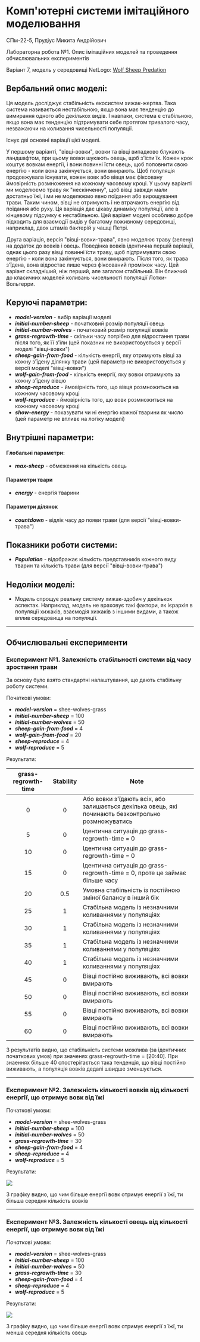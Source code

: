 # Комп'ютерні системи імітаційного моделювання

СПм-22-5, Прудіус Микита Андрійович
 
Лабораторна робота №1. Опис імітаційних моделей та проведення обчислювальних експериментів

Варіант 7, модель у середовищі NetLogo: [Wolf Sheep Predation](http://www.netlogoweb.org/launch#http://www.netlogoweb.org/assets/modelslib/Sample%20Models/Biology/Wolf%20Sheep%20Predation.nlogo)


## Вербальний опис моделі:
Ця модель досліджує стабільність екосистем хижак-жертва. Така система називається нестабільною, якщо вона має тенденцію до вимирання одного або декількох видів. І навпаки, система є стабільною, якщо вона має тенденцію підтримувати себе протягом тривалого часу, незважаючи на коливання чисельності популяції.

Існує дві основні варіації цієї моделі.

У першому варіанті, "вівці-вовки", вовки та вівці випадково блукають ландшафтом, при цьому вовки шукають овець, щоб з'їсти їх. Кожен крок коштує вовкам енергії, і вони повинні їсти овець, щоб поповнити свою енергію - коли вона закінчується, вони вмирають. Щоб популяція продовжувала існувати, кожен вовк або вівця має фіксовану ймовірність розмноження на кожному часовому кроці. У цьому варіанті ми моделюємо траву як "нескінченну", щоб вівці завжди мали достатньо їжі, і ми не моделюємо явно поїдання або вирощування трави. Таким чином, вівці не отримують і не втрачають енергію від поїдання або руху. Ця варіація дає цікаву динаміку популяції, але в кінцевому підсумку є нестабільною. Цей варіант моделі особливо добре підходить для взаємодії видів у багатому поживному середовищі, наприклад, двох штамів бактерій у чашці Петрі.

Друга варіація, версія "вівці-вовки-трава", явно моделює траву (зелену) на додаток до вовків і овець. Поведінка вовків ідентична першій варіації, однак цього разу вівці повинні їсти траву, щоб підтримувати свою енергію - коли вона закінчується, вони вмирають. Після того, як трава з'їдена, вона відростає лише через фіксований проміжок часу. Цей варіант складніший, ніж перший, але загалом стабільний. Він ближчий до класичних моделей коливань чисельності популяції Лотки-Вольтерри. 

## Керуючі параметри:
- ***model-version*** - вибір варіації моделі
- ***initial-number-sheep*** - початковий розмір популяції овець
- ***initial-number-wolves*** - початковий розмір популяції вовків
- ***grass-regrowth-time*** - скільки часу потрібно для відростання трави після того, як її з'їли (цей показник не використовується у версії моделі "вівці-вовки") 
- ***sheep-gain-from-food*** - кількість енергії, яку отримують вівці за кожну з'їдену ділянку трави (цей параметр не використовується у версії моделі "вівці-вовки") 
- ***wolf-gain-from-food*** - кількість енергії, яку вовки отримують за кожну з'їдену вівцю
- ***sheep-reproduce*** - ймовірність того, що вівця розмножиться на кожному часовому кроці 
- ***wolf-reproduce*** - ймовірність того, що вовк розмножиться на кожному часовому кроці
- ***show-energy*** - показувати чи ні енергію кожної тварини як число (цей параметр не впливє на логіку моделі)


## Внутрішні параметри:
#### Глобальні параметри:
- ***max-sheep*** - обмеження на кількість овець

#### Параметри твари
- ***energy*** - енергія тварини

#### Параметри ділянок
- ***countdown*** - відлік часу до появи трави (для версії "вівці-вовки-трава")

## Показники роботи системи:

- ***Population*** - відображає кількість представників кожного виду тварин та кількість трави (для версії "вівці-вовки-трава")

## Недоліки моделі:

- Модель спрощує реальну систему хижак-здобич у декількох аспектах. Наприклад, модель не враховує такі фактори, як ієрархія в популяції хижаків, взаємодія хижаків з іншими видами, а також вплив середовища на популяції.

***

## Обчислювальні експерименти

### Експеримент №1. Залежність стабільності системи від часу зростання трави

За основу було взято стандартні налаштування, що дають стабільну роботу системи.

Початкові умови:
- ***model-version*** = shee-wolves-grass
- ***initial-number-sheep*** = 100
- ***initial-number-wolves*** = 50
- ***sheep-gain-from-food*** = 4
- ***wolf-gain-from-food*** = 20
- ***sheep-reproduce*** = 4
- ***wolf-reproduce*** = 5

Результати:

| grass-regrowth-time | Stability | Note                                                                                                |
| :-----------------: | :-------: | --------------------------------------------------------------------------------------------------- |
| 0                   | 0         | Або вовки з'їдають всіх, або залишається декілька овець, які починають безконтрольно розмножуватись |
| 5                   | 0         | Ідентична ситуація до grass-regrowth-time = 0                                                       |
| 10                  | 0         | Ідентична ситуація до grass-regrowth-time = 0                                                       |
| 15                  | 0         | Ідентична ситуація до grass-regrowth-time = 0, проте це займає більше часу                          |
| 20                  | 0.5       | Умовна стабільність із постійною зміної балансу в інший бік                                         |
| 25                  | 1         | Стабільна модель із незначними коливаннями у популяціях                                             |
| 30                  | 1         | Стабільна модель із незначними коливаннями у популяціях                                             |
| 35                  | 1         | Стабільна модель із незначними коливаннями у популяціях                                             |
| 40                  | 1         | Стабільна модель із незначними коливаннями у популяціях                                             |
| 45                  | 0         | Вівці постійно виживають, всі вовки вмирають                                                        |
| 50                  | 0         | Вівці постійно виживають, всі вовки вмирають                                                        |
| 55                  | 0         | Вівці постійно виживають, всі вовки вмирають                                                        |
| 60                  | 0         | Вівці постійно виживають, всі вовки вмирають                                                        |

З результатів видно, що стабільність системи можлива (за ідентичних початкових умов) при значенях grass-regrowth-time = [20:40]. При знаеннях більше 40 спостерігається така тенденція, що вівці постійно виживають, а популяція вовків дедалі швидше зменшується.

***

### Експеримент №2. Залежність кількості вовків від кількості енергії, що отримує вовк від їжі

Початкові умови:
- ***model-version*** = shee-wolves-grass
- ***initial-number-sheep*** = 100
- ***initial-number-wolves*** = 50
- ***grass-regrowth-time*** = 30
- ***sheep-gain-from-food*** = 4
- ***sheep-reproduce*** = 4
- ***wolf-reproduce*** = 5

Результати:

![](/1/wolfOnWolfFood.png)

З графіку видно, що чим більше енергії вовк отримує енергії з їжї, ти більша середня кількість вовків

***

### Експеримент №3. Залежність кількості овець від кількості енергії, що отримує вовк від їжі

*Початкові умови:*
- ***model-version*** = shee-wolves-grass
- ***initial-number-sheep*** = 100
- ***initial-number-wolves*** = 50
- ***grass-regrowth-time*** = 30
- ***sheep-gain-from-food*** = 4
- ***sheep-reproduce*** = 4
- ***wolf-reproduce*** = 5

Результати:

![](/1/sheepOnWolfFood.png)

З графіку видно, що чим більше енергії вовк отримує енергії з їжї, ти менша середня кількість овець